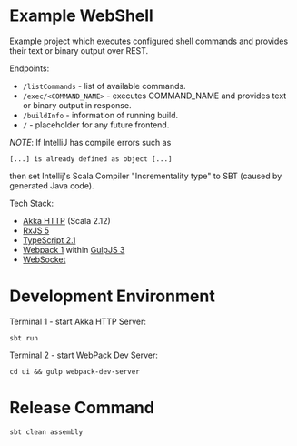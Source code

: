Example WebShell
================

Example project which executes configured shell commands and provides their text or binary output over REST.

Endpoints:
* `/listCommands` - list of available commands.
* `/exec/<COMMAND_NAME>` - executes COMMAND_NAME and provides text or binary output in response.
* `/buildInfo` - information of running build.
* `/` - placeholder for any future frontend.


*NOTE*: If IntelliJ has compile errors such as

    [...] is already defined as object [...]
then set Intellij's Scala Compiler "Incrementality type" to SBT (caused by generated Java code).

Tech Stack:
* [Akka HTTP](http://doc.akka.io/docs/akka-http/current/scala.html) (Scala 2.12)
* [RxJS 5](http://reactivex.io/rxjs/)
* [TypeScript 2.1](https://www.typescriptlang.org/)
* [Webpack 1](https://webpack.github.io/) within [GulpJS 3](http://gulpjs.com/)
* [WebSocket](https://www.w3.org/TR/websockets/)


# Development Environment

Terminal 1 - start Akka HTTP Server:

    sbt run

Terminal 2 - start WebPack Dev Server:

    cd ui && gulp webpack-dev-server


# Release Command

    sbt clean assembly
